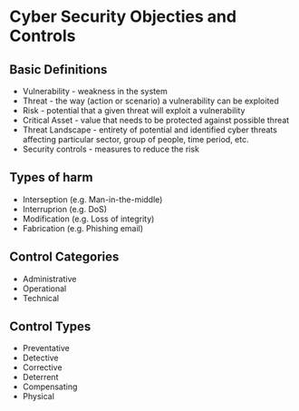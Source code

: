 # Cyber Security Objecties and Controls

## Basic Definitions
- Vulnerability - weakness in the system
- Threat - the way (action or scenario) a vulnerability can be exploited
- Risk - potential that a given threat will exploit a vulnerability
- Critical Asset - value that needs to be protected against possible threat
- Threat Landscape - entirety of potential and identified cyber threats affecting particular sector, group of people, time period, etc.
- Security controls - measures to reduce the risk

## Types of harm
- Interseption (e.g. Man-in-the-middle)
- Interruprion (e.g. DoS)
- Modification (e.g. Loss of integrity)
- Fabrication (e.g. Phishing email)

## Control Categories
- Administrative
- Operational
- Technical

## Control Types
- Preventative
- Detective
- Corrective
- Deterrent
- Compensating
- Physical
